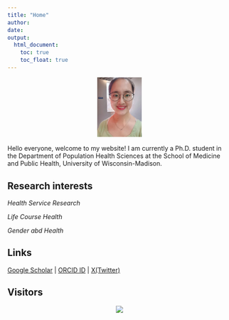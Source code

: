 ```yaml
---
title: "Home"
author: 
date: 
output: 
  html_document:
    toc: true
    toc_float: true
---
```


<div align="center">
<img src="https://raw.githubusercontent.com/Pixaoxiuxia/blog-figs/main/picgo/202302192256658.jpg" alt="drawing" width="20%" />
</div>

Hello everyone, welcome to my website! I am currently a Ph.D. student in the Department of Population Health Sciences at the School of Medicine and Public Health, University of Wisconsin-Madison.

## Research interests

*Health Service Research*

*Life Course Health*

*Gender abd Health*

## Links
[Google Scholar](https://scholar.google.com/citations?user=ALw8qQoAAAAJ) | [ORCID ID](https://orcid.org/my-orcid?orcid=0000-0003-0074-6083) | [X(Twitter)](https://x.com/Expergefactor_X)

## Visitors

<div align="center">
<a href="http://www.clustrmaps.com/map/Xiyuanhu.com" title="Visit tracker for Xiyuanhu.com"><img src="//www.clustrmaps.com/map_v2.png?d=JeS4VgmGgLKDlUfIVNRKHjKDibLLvggRaAMWx15_ZLw" /></a>
